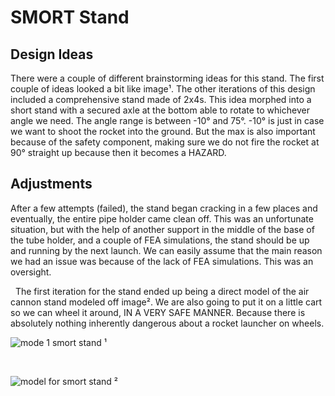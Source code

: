 



# SMORT Stand
## Design Ideas
There were a couple of different brainstorming ideas for this stand. The first couple of ideas looked a bit like image¹. The other iterations of this design included a comprehensive stand made of 2x4s. This idea morphed into a short stand with a secured axle at the bottom able to rotate to whichever angle we need. The angle range is between -10° and 75°. -10° is just in case we want to shoot the rocket into the ground. But the max is also important because of the safety component, making sure we do not fire the rocket at 90° straight up because then it becomes a HAZARD. 

## Adjustments
After a few attempts (failed), the stand began cracking in a few places and eventually, the entire pipe holder came clean off. This was an unfortunate situation, but with the help of another support in the middle of the base of the tube holder, and a couple of FEA simulations, the stand should be up and running by the next launch. We can easily assume that the main reason we had an issue was because of the lack of FEA simulations. This was an oversight. 

&nbsp;
The first iteration for the stand ended up being a direct model of the air cannon stand modeled off image². We are also going to put it on a little cart so we can wheel it around, IN A VERY SAFE MANNER. Because there is absolutely nothing inherently dangerous about a rocket launcher on wheels.

![mode 1 smort stand](https://github.com/Pweder69/SMORT/assets/112962114/2399ef9b-2cfa-4fbe-a669-7ecdeb2607ae)
¹

&nbsp;

![model for smort stand](https://github.com/Pweder69/SMORT/assets/112962114/0563aa02-cb58-4b80-af9b-4fbd8360f276)
²


